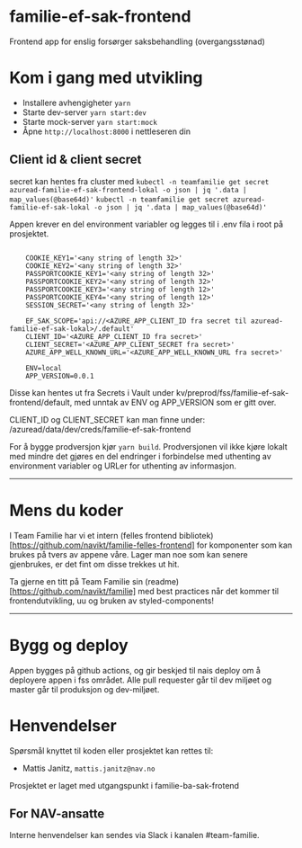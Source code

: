 # familie-ef-sak-frontend


Frontend app for enslig forsørger saksbehandling (overgangsstønad)

# Kom i gang med utvikling

* Installere avhengigheter `yarn`
* Starte dev-server `yarn start:dev`
* Starte mock-server `yarn start:mock`
* Åpne `http://localhost:8000` i nettleseren din

## Client id & client secret
secret kan hentes fra cluster med 
`kubectl -n teamfamilie get secret azuread-familie-ef-sak-frontend-lokal -o json | jq '.data | map_values(@base64d)'`
`kubectl -n teamfamilie get secret azuread-familie-ef-sak-lokal -o json | jq '.data | map_values(@base64d)'`


Appen krever en del environment variabler og legges til i .env fila i root på prosjektet.  
```

    COOKIE_KEY1='<any string of length 32>'
    COOKIE_KEY2='<any string of length 32>'
    PASSPORTCOOKIE_KEY1='<any string of length 32>'
    PASSPORTCOOKIE_KEY2='<any string of length 32>'
    PASSPORTCOOKIE_KEY3='<any string of length 12>'
    PASSPORTCOOKIE_KEY4='<any string of length 12>'
    SESSION_SECRET='<any string of length 32>'

    EF_SAK_SCOPE='api://<AZURE_APP_CLIENT_ID fra secret til azuread-familie-ef-sak-lokal>/.default'
    CLIENT_ID='<AZURE_APP_CLIENT_ID fra secret>'
    CLIENT_SECRET='<AZURE_APP_CLIENT_SECRET fra secret>'
    AZURE_APP_WELL_KNOWN_URL='<AZURE_APP_WELL_KNOWN_URL fra secret>'
    
    ENV=local
    APP_VERSION=0.0.1
```
Disse kan hentes ut fra Secrets i Vault under kv/preprod/fss/familie-ef-sak-frontend/default, med unntak av ENV og APP_VERSION som er gitt over.

CLIENT_ID og CLIENT_SECRET kan man finne under: /azuread/data/dev/creds/familie-ef-sak-frontend 


For å bygge prodversjon kjør `yarn build`. Prodversjonen vil ikke kjøre lokalt med mindre det gjøres en del endringer i forbindelse med uthenting av environment variabler og URLer for uthenting av informasjon.


---------

# Mens du koder

I Team Familie har vi et intern (felles frontend bibliotek)[https://github.com/navikt/familie-felles-frontend] for komponenter som kan brukes på tvers av appene våre. Lager man noe som kan senere gjenbrukes, er det fint om disse trekkes ut hit.

Ta gjerne en titt på Team Familie sin (readme)[https://github.com/navikt/familie] med best practices når det kommer til frontendutvikling, uu og bruken av styled-components! 



---


# Bygg og deploy
Appen bygges på github actions, og gir beskjed til nais deploy om å deployere appen i fss området. Alle pull requester går til dev miljøet og master går til produksjon og dev-miljøet.


# Henvendelser

Spørsmål knyttet til koden eller prosjektet kan rettes til:

* Mattis Janitz, `mattis.janitz@nav.no`

Prosjektet er laget med utgangspunkt i familie-ba-sak-frotend 

## For NAV-ansatte

Interne henvendelser kan sendes via Slack i kanalen #team-familie.
